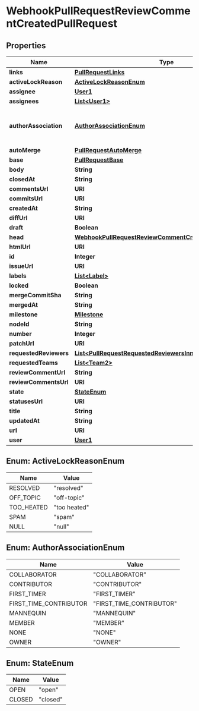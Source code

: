 

# WebhookPullRequestReviewCommentCreatedPullRequest


## Properties

| Name | Type | Description | Notes |
|------------ | ------------- | ------------- | -------------|
|**links** | [**PullRequestLinks**](PullRequestLinks.md) |  |  |
|**activeLockReason** | [**ActiveLockReasonEnum**](#ActiveLockReasonEnum) |  |  |
|**assignee** | [**User1**](User1.md) |  |  |
|**assignees** | [**List&lt;User1&gt;**](User1.md) |  |  |
|**authorAssociation** | [**AuthorAssociationEnum**](#AuthorAssociationEnum) | How the author is associated with the repository. |  |
|**autoMerge** | [**PullRequestAutoMerge**](PullRequestAutoMerge.md) |  |  [optional] |
|**base** | [**PullRequestBase**](PullRequestBase.md) |  |  |
|**body** | **String** |  |  |
|**closedAt** | **String** |  |  |
|**commentsUrl** | **URI** |  |  |
|**commitsUrl** | **URI** |  |  |
|**createdAt** | **String** |  |  |
|**diffUrl** | **URI** |  |  |
|**draft** | **Boolean** |  |  [optional] |
|**head** | [**WebhookPullRequestReviewCommentCreatedPullRequestHead**](WebhookPullRequestReviewCommentCreatedPullRequestHead.md) |  |  |
|**htmlUrl** | **URI** |  |  |
|**id** | **Integer** |  |  |
|**issueUrl** | **URI** |  |  |
|**labels** | [**List&lt;Label&gt;**](Label.md) |  |  |
|**locked** | **Boolean** |  |  |
|**mergeCommitSha** | **String** |  |  |
|**mergedAt** | **String** |  |  |
|**milestone** | [**Milestone**](Milestone.md) |  |  |
|**nodeId** | **String** |  |  |
|**number** | **Integer** |  |  |
|**patchUrl** | **URI** |  |  |
|**requestedReviewers** | [**List&lt;PullRequestRequestedReviewersInner&gt;**](PullRequestRequestedReviewersInner.md) |  |  |
|**requestedTeams** | [**List&lt;Team2&gt;**](Team2.md) |  |  |
|**reviewCommentUrl** | **String** |  |  |
|**reviewCommentsUrl** | **URI** |  |  |
|**state** | [**StateEnum**](#StateEnum) |  |  |
|**statusesUrl** | **URI** |  |  |
|**title** | **String** |  |  |
|**updatedAt** | **String** |  |  |
|**url** | **URI** |  |  |
|**user** | [**User1**](User1.md) |  |  |



## Enum: ActiveLockReasonEnum

| Name | Value |
|---- | -----|
| RESOLVED | &quot;resolved&quot; |
| OFF_TOPIC | &quot;off-topic&quot; |
| TOO_HEATED | &quot;too heated&quot; |
| SPAM | &quot;spam&quot; |
| NULL | &quot;null&quot; |



## Enum: AuthorAssociationEnum

| Name | Value |
|---- | -----|
| COLLABORATOR | &quot;COLLABORATOR&quot; |
| CONTRIBUTOR | &quot;CONTRIBUTOR&quot; |
| FIRST_TIMER | &quot;FIRST_TIMER&quot; |
| FIRST_TIME_CONTRIBUTOR | &quot;FIRST_TIME_CONTRIBUTOR&quot; |
| MANNEQUIN | &quot;MANNEQUIN&quot; |
| MEMBER | &quot;MEMBER&quot; |
| NONE | &quot;NONE&quot; |
| OWNER | &quot;OWNER&quot; |



## Enum: StateEnum

| Name | Value |
|---- | -----|
| OPEN | &quot;open&quot; |
| CLOSED | &quot;closed&quot; |




